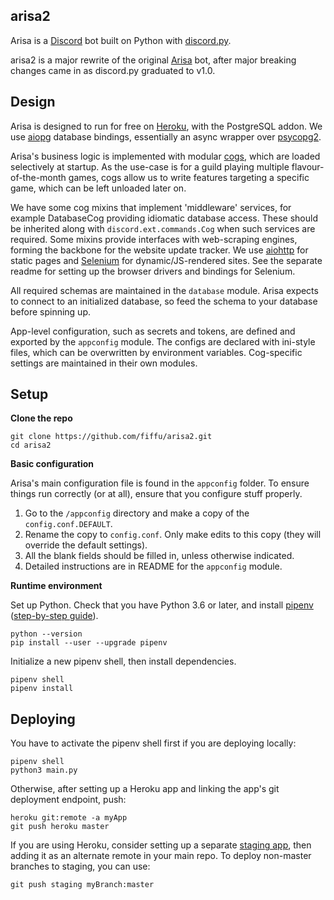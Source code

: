 ## arisa2

Arisa is a [Discord](https://discordapp.com/) bot built on Python with [discord.py](https://pypi.org/project/discord.py/).

arisa2 is a major rewrite of the original [Arisa](https://arisa-chan.herokuapp.com) bot, after major breaking changes came in as discord.py graduated to v1.0.


## Design

Arisa is designed to run for free on [Heroku](https://heroku.com/), with the PostgreSQL addon. We use [aiopg](https://pypi.org/project/aiopg/) database bindings, essentially an async wrapper over [psycopg2](https://pypi.org/project/psycopg2/).

Arisa's business logic is implemented with modular [cogs](https://discordpy.readthedocs.io/en/latest/ext/commands/cogs.html), which are loaded selectively at startup. As the use-case is for a guild playing multiple flavour-of-the-month games, cogs allow us to write features targeting a specific game, which can be left unloaded later on.

We have some cog mixins that implement 'middleware' services, for example DatabaseCog providing idiomatic database access. These should be inherited along with `discord.ext.commands.Cog` when such services are required. Some mixins provide interfaces with web-scraping engines, forming the backbone for the website update tracker. We use [aiohttp](https://pypi.org/project/aiohttp/) for static pages and [Selenium](https://pypi.org/project/selenium/) for dynamic/JS-rendered sites. See the separate readme for setting up the browser drivers and bindings for Selenium.

All required schemas are maintained in the `database` module. Arisa expects to connect to an initialized database, so feed the schema to your database before spinning up.

App-level configuration, such as secrets and tokens, are defined and exported by the `appconfig` module. The configs are declared with ini-style files, which can be overwritten by environment variables. Cog-specific settings are maintained in their own modules.


## Setup

**Clone the repo**

    git clone https://github.com/fiffu/arisa2.git
    cd arisa2


**Basic configuration**

Arisa's main configuration file is found in the `appconfig` folder. To ensure things run correctly (or at all), ensure that you configure stuff properly.

1. Go to the `/appconfig` directory and make a copy of the `config.conf.DEFAULT`.
2. Rename the copy to `config.conf`. Only make edits to this copy (they will override the default settings).
3. All the blank fields should be filled in, unless otherwise indicated.
4. Detailed instructions are in README for the `appconfig` module.

**Runtime environment**

Set up Python. Check that you have Python 3.6 or later, and install [pipenv](https://pypi.org/project/pipenv/) ([step-by-step guide](https://docs.pipenv.org/en/latest/install/)).

    python --version
    pip install --user --upgrade pipenv

Initialize a new pipenv shell, then install dependencies.

    pipenv shell
    pipenv install


## Deploying

You have to activate the pipenv shell first if you are deploying locally:

    pipenv shell
    python3 main.py

Otherwise, after setting up a Heroku app and linking the app's git deployment endpoint, push:

    heroku git:remote -a myApp
    git push heroku master

If you are using Heroku, consider setting up a separate [staging app](https://devcenter.heroku.com/articles/multiple-environments), then adding it as an alternate remote in your main repo. To deploy non-master branches to staging, you can use:

    git push staging myBranch:master
